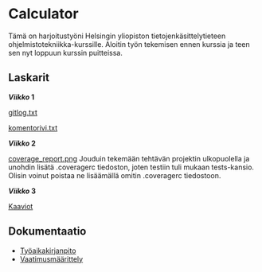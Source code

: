 # Calculator

Tämä on harjoitustyöni Helsingin yliopiston tietojenkäsittelytieteen ohjelmistotekniikka-kurssille. Aloitin työn tekemisen ennen kurssia ja teen sen nyt loppuun kurssin puitteissa.


## Laskarit

**_Viikko_ 1**

[gitlog.txt](https://github.com/opturtio/ot-harjoitustyo/blob/master/laskarit/viikko1/gitlog.txt)

[komentorivi.txt](https://github.com/opturtio/ot-harjoitustyo/blob/master/laskarit/viikko1/komentorivi.txt)


**_Viikko_ 2**

[coverage_report.png](https://github.com/opturtio/ot-harjoitustyo/blob/master/laskarit/viikko2/coverage_report.png)
Jouduin tekemään tehtävän projektin ulkopuolella ja unohdin lisätä .coveragerc tiedoston, joten testiin tuli mukaan tests-kansio. Olisin voinut poistaa ne lisäämällä omitin .coveragerc tiedostoon.

**_Viikko_ 3**

[Kaaviot](https://github.com/opturtio/ot-harjoitustyo/blob/master/laskarit/viikko3/viikko3.md)

## Dokumentaatio
- [Työaikakirjanpito](https://github.com/opturtio/ot-harjoitustyo/blob/master/dokumentaatio/tuntikirjanpito.md)
- [Vaatimusmäärittely](./dokumentaatio/vaatimusmaarittely.md)
